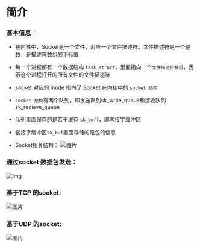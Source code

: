 # 简介
### 基本信息：
* 在内核中，Socket是一个文件，对应一个文件描述符。文件描述符是一个整数，是描述符数组的下标值
* 每一个进程都有一个数据结构 `task_struct`，里面指向一个`文件描述符数组`，表示这个进程打开的所有文件的文件描述符
* socket 对应的 inode 指向了 Socket 在内核中的 `socket 结构`
* `socket 结构`有两个队列，即发送队列sk_write_queue和接收队列sk_recieve_queue
* 队列里面保存的是若干缓存 `sk_buff`，即套接字缓冲区
* 套接字缓冲区`sk_buf`里面存储的是包的信息

* Socket相关结构：
![图片](https://raw.staticdn.net/Navyum/imgbed/pic/IMG/5c5c80c3921c536bda3cc814985fba56.png)

### 通过socket 数据包发送：
![Img](https://raw.staticdn.net/Navyum/imgbed/pic/IMG/085bb049b4733f86735d213c6cdd1794.png)


### 基于TCP 的socket:
![图片](https://raw.staticdn.net/Navyum/imgbed/pic/IMG/d2832ef3900e2d060ce0709ba3118e5c.png)

### 基于UDP 的socket:
![图片](https://raw.staticdn.net/Navyum/imgbed/pic/IMG/fcd2652ead107624fe7e1181047c01df.png)
